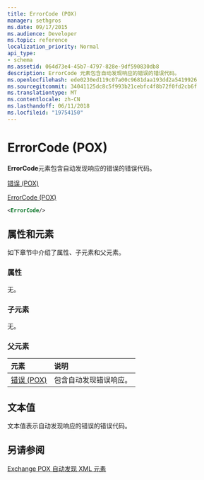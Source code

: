 ```yaml
---
title: ErrorCode (POX)
manager: sethgros
ms.date: 09/17/2015
ms.audience: Developer
ms.topic: reference
localization_priority: Normal
api_type:
- schema
ms.assetid: 064d73e4-45b7-4797-828e-9df590830db8
description: ErrorCode 元素包含自动发现响应的错误的错误代码。
ms.openlocfilehash: ede0230ed119c07a00c9681daa193dd2a5419926
ms.sourcegitcommit: 34041125dc8c5f993b21cebfc4f8b72f0fd2cb6f
ms.translationtype: MT
ms.contentlocale: zh-CN
ms.lasthandoff: 06/11/2018
ms.locfileid: "19754150"
---
```

# <a name="errorcode-pox"></a>ErrorCode (POX)

**ErrorCode**元素包含自动发现响应的错误的错误代码。 
  
[错误 (POX)](error-pox.md)
  
[ErrorCode (POX)](errorcode-pox.md)
  
```xml
<ErrorCode/>
```

## <a name="attributes-and-elements"></a>属性和元素

如下章节中介绍了属性、子元素和父元素。
  
### <a name="attributes"></a>属性

无。
  
### <a name="child-elements"></a>子元素

无。
  
### <a name="parent-elements"></a>父元素

|**元素**|**说明**|
|:-----|:-----|
|[错误 (POX)](error-pox.md) <br/> |包含自动发现错误响应。  <br/> |
   
## <a name="text-value"></a>文本值

文本值表示自动发现响应的错误的错误代码。
  
## <a name="see-also"></a>另请参阅



[Exchange POX 自动发现 XML 元素](pox-autodiscover-xml-elements-for-exchange.md)

